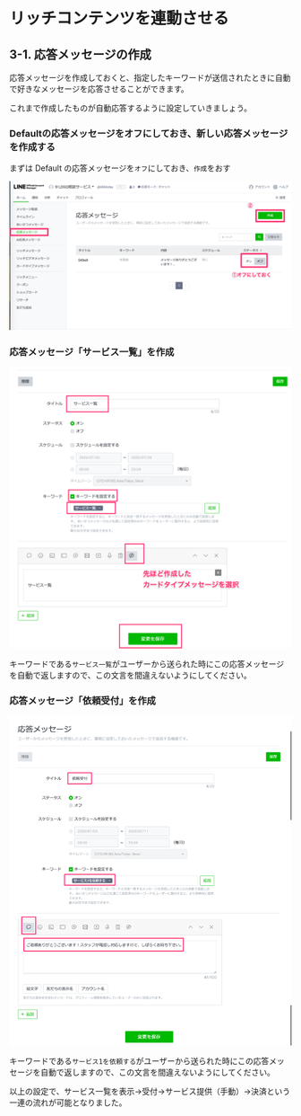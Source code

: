 # リッチコンテンツを連動させる

## 3-1. 応答メッセージの作成

応答メッセージを作成しておくと、指定したキーワードが送信されたときに自動で好きなメッセージを応答させることができます。

これまで作成したものが自動応答するように設定していきましょう。


### Defaultの応答メッセージをオフにしておき、新しい応答メッセージを作成する

まずは Default の応答メッセージを`オフ`にしておき、`作成`をおす

![response_message_create.png](https://raw.githubusercontent.com/maztak/katacoda-scenarios/master/create-line-official-account/images/response_message_create.png)

### 応答メッセージ「サービス一覧」を作成

![response_message_service_list.png](https://raw.githubusercontent.com/maztak/katacoda-scenarios/master/create-line-official-account/images/response_message_service_list.png)

キーワードである`サービス一覧`がユーザーから送られた時にこの応答メッセージを自動で返しますので、この文言を間違えないようにしてください。

### 応答メッセージ「依頼受付」を作成

![response_message_accept.png](https://raw.githubusercontent.com/maztak/katacoda-scenarios/master/create-line-official-account/images/response_message_accept.png)

キーワードである`サービス1を依頼する`がユーザーから送られた時にこの応答メッセージを自動で返しますので、この文言を間違えないようにしてください。

以上の設定で、サービス一覧を表示→受付→サービス提供（手動）→決済という一連の流れが可能となりました。